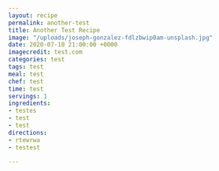 ```yaml
---
layout: recipe
permalink: another-test
title: Another Test Recipe
image: "/uploads/joseph-gonzalez-fdlzbwip0am-unsplash.jpg"
date: 2020-07-10 21:00:00 +0000
imagecredit: test.com
categories: test
tags: test
meal: test
chef: test
time: test
servings: 1
ingredients:
- testes
- test
- test
directions:
- rtewrwa
- testest

---
```


